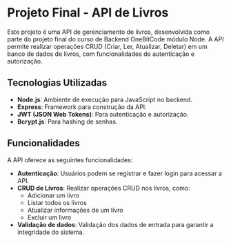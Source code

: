 # Projeto Final - API de Livros

Este projeto é uma API de gerenciamento de livros, desenvolvida como parte do projeto final do curso de Backend OneBitCode módulo Node. A API permite realizar operações CRUD (Criar, Ler, Atualizar, Deletar) em um banco de dados de livros, com funcionalidades de autenticação e autorização.

## Tecnologias Utilizadas

- **Node.js**: Ambiente de execução para JavaScript no backend.
- **Express**: Framework para construção da API.
- **JWT (JSON Web Tokens)**: Para autenticação e autorização.
- **Bcrypt.js**: Para hashing de senhas.

## Funcionalidades

A API oferece as seguintes funcionalidades:

- **Autenticação**: Usuários podem se registrar e fazer login para acessar a API.
- **CRUD de Livros**: Realizar operações CRUD nos livros, como:
  - Adicionar um livro
  - Listar todos os livros
  - Atualizar informações de um livro
  - Excluir um livro
- **Validação de dados**: Validação dos dados de entrada para garantir a integridade do sistema.

